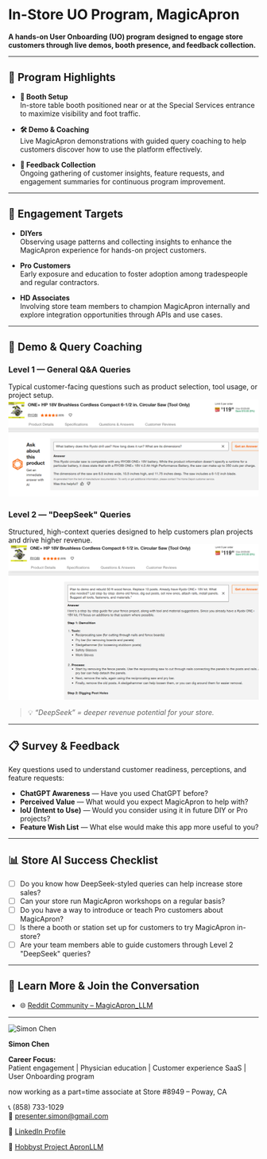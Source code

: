 # In-Store UO Program, MagicApron  
**A hands-on User Onboarding (UO) program designed to engage store customers through live demos, booth presence, and feedback collection.**

---

## 🚧 Program Highlights

- **📍 Booth Setup**  
  In-store table booth positioned near or at the Special Services entrance to maximize visibility and foot traffic.

- **🛠️ Demo & Coaching**  
  Live MagicApron demonstrations with guided query coaching to help customers discover how to use the platform effectively.

- **📝 Feedback Collection**  
  Ongoing gathering of customer insights, feature requests, and engagement summaries for continuous program improvement.

---

## 🎯 Engagement Targets

- **DIYers**  
  Observing usage patterns and collecting insights to enhance the MagicApron experience for hands-on project customers.

- **Pro Customers**  
  Early exposure and education to foster adoption among tradespeople and regular contractors.

- **HD Associates**  
  Involving store team members to champion MagicApron internally and explore integration opportunities through APIs and use cases.

---

## 🧠 Demo & Query Coaching

### Level 1 — General Q&A Queries  
Typical customer-facing questions such as product selection, tool usage, or project setup.  
![Level 1](./archive/hd2.png)

### Level 2 — "DeepSeek" Queries  
Structured, high-context queries designed to help customers plan projects and drive higher revenue.  
![Level 2](./archive/hd1.png)

> 💡 _“DeepSeek” = deeper revenue potential for your store._

---

## 📋 Survey & Feedback

Key questions used to understand customer readiness, perceptions, and feature requests:

- **ChatGPT Awareness** — Have you used ChatGPT before?
- **Perceived Value** — What would you expect MagicApron to help with?
- **IoU (Intent to Use)** — Would you consider using it in future DIY or Pro projects?
- **Feature Wish List** — What else would make this app more useful to you?

---

## 📊 Store AI Success Checklist

- [ ] Do you know how DeepSeek-styled queries can help increase store sales?  
- [ ] Can your store run MagicApron workshops on a regular basis?  
- [ ] Do you have a way to introduce or teach Pro customers about MagicApron?  
- [ ] Is there a booth or station set up for customers to try MagicApron in-store?  
- [ ] Are your team members able to guide customers through Level 2 "DeepSeek" queries?
---


## 🔗 Learn More & Join the Conversation

- 🌐 [Reddit Community – MagicApron_LLM](https://www.reddit.com/r/MagicApron_LLM/)  

---


![Simon Chen](https://media.licdn.com/dms/image/v2/C5603AQH27wV2BY9YMA/profile-displayphoto-shrink_800_800/profile-displayphoto-shrink_800_800/0/1636338982903?e=1750896000&v=beta&t=k-wIAIGsVN4tOwqoXqpFafoMJB8E7JJkYBH1kTXZJa8)

**Simon Chen**  

**Career Focus:**  
Patient engagement | Physician education | Customer experience SaaS | User Onboarding program

now working as a part=time associate at Store #8949 – Poway, CA


📞 (858) 733-1029  
📧 presenter.simon@gmail.com  

🔗 [LinkedIn Profile](https://www.linkedin.com/in/hsienchen/)

🔗 [Hobbyst Project ApronLLM](https://github.com/simonisHereHelp/apron_LLM)